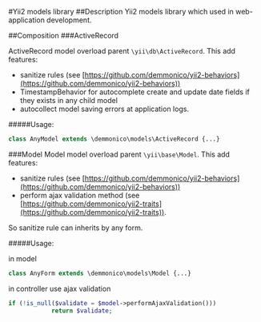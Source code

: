 #Yii2 models library
##Description
Yii2 models library which used in web-application development.



##Composition
###ActiveRecord

ActiveRecord model overload parent `\yii\db\ActiveRecord`. 
This add features:
 - sanitize rules (see [https://github.com/demmonico/yii2-behaviors](https://github.com/demmonico/yii2-behaviors))
 - TimestampBehavior for autocomplete create and update date fields if they exists in any child model
 - autocollect model saving errors at application logs.

#####Usage:

```php
class AnyModel extends \demmonico\models\ActiveRecord {...}
```

###Model
Model model overload parent `\yii\base\Model`. 
This add features:
 - sanitize rules (see [https://github.com/demmonico/yii2-behaviors](https://github.com/demmonico/yii2-behaviors))
 - perform ajax validation method (see [https://github.com/demmonico/yii2-traits](https://github.com/demmonico/yii2-traits)).
 
So sanitize rule can inherits by any form.  

#####Usage:

in model 

```php
class AnyForm extends \demmonico\models\Model {...}
```

in controller use ajax validation

```php
if (!is_null($validate = $model->performAjaxValidation()))
            return $validate;
```
